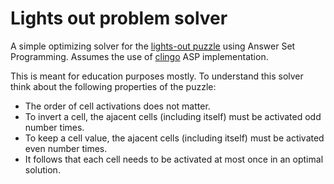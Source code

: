 # Lights out problem solver

A simple optimizing solver for the [lights-out puzzle](https://www.logicgamesonline.com/lightsout/) using Answer Set Programming.
Assumes the use of [clingo](https://potassco.org/) ASP implementation.

This is meant for education purposes mostly. To understand this solver think about the following properties of the puzzle:

* The order of cell activations does not matter.
* To invert a cell, the ajacent cells (including itself) must be activated odd number times.
* To keep a cell value, the ajacent cells (including itself) must be activated even number times.
* It follows that each cell needs to be activated at most once in an optimal solution.
